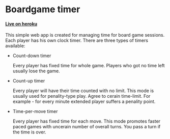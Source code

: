 # Boardgame timer
#### [Live on heroku](https://boardgame-timer.herokuapp.com)

This simple web app is created for managing time for board game sessions. Each player has his own clock timer.
There are three types of timers available:

+ Count-down timer

  Every player has fixed time for whole game. Players who got no time left usually lose the game.

+ Count-up timer

  Every player will have their time counted with no limit. This mode is usually used for penality-type play.
  Agree to cerain time-limit. For example - for every minute extended player suffers a penality point.

+ Time-per-move timer

  Every player has fixed time for each move. This mode promotes faster paced games 
  with uncerain number of overall turns. You pass a turn if the time is over.
  
  

